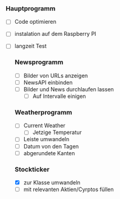 ### Hauptprogramm

-   [ ] Code optimieren
-   [ ] instalation auf dem Raspberry PI
-   [ ] langzeit Test

    ### Newsprogramm

    -   [ ] Bilder von URLs anzeigen
    -   [ ] NewsAPI einbinden
    -   [ ] Bilder und News durchlaufen lassen
        -   [ ] Auf Intervalle einigen

    ### Weatherprogramm

    -   [ ] Current Weather
        -   [ ] Jetzige Temperatur
    -   [ ] Leiste umwandeln
    -   [ ] Datum von den Tagen
    -   [ ] abgerundete Kanten

    ### Stockticker

    -   [x] zur Klasse umwandeln
    -   [ ] mit relevanten Aktien/Cyrptos füllen
